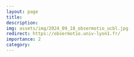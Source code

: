 ```yaml
---
layout: page
title:  
description: 
img: assets/img/2024_09_18_obsermotio_ucbl.jpg
redirect: https://obsermotio.univ-lyon1.fr/
importance: 2
category: 
---
```


